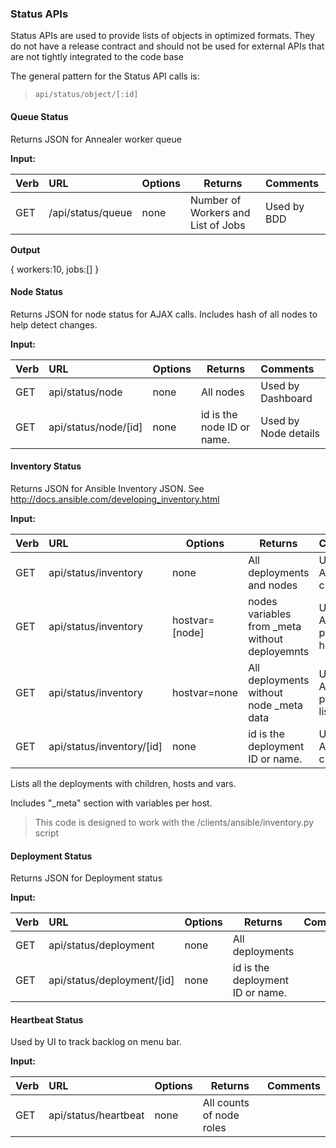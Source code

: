 ### Status APIs

Status APIs are used to provide lists of objects in optimized formats.  They do not have a release contract and should not be used for external APIs that are not tightly integrated to the code base

The general pattern for the Status API calls is:

> `api/status/object/[:id]`

#### Queue Status 

Returns JSON for Annealer worker queue

**Input:**

| Verb | URL | Options | Returns | Comments |
|:------|:-----------------------|--------|--------|:----------------|
| GET  |/api/status/queue  |none | Number of Workers and List of Jobs | Used by BDD |

**Output**

  { workers:10, jobs:[] }


#### Node Status 

Returns JSON for node status for AJAX calls.  Includes hash of all nodes to help detect changes.

**Input:**

| Verb | URL | Options | Returns | Comments |
|:------|:-----------------------|--------|--------|:----------------|
| GET  | api/status/node | none | All nodes | Used by Dashboard |
| GET  | api/status/node/[id] | none | id is the node ID or name. | Used by Node details |


#### Inventory Status 

Returns JSON for Ansible Inventory JSON.  See http://docs.ansible.com/developing_inventory.html

**Input:**

| Verb | URL | Options | Returns | Comments |
|:------|:-----------------------|--------|--------|:----------------|
| GET  | api/status/inventory | none | All deployments and nodes | Used by Ansible clients |
| GET  | api/status/inventory | hostvar=[node] | nodes variables from _meta without deployemnts | Used by Ansible python --host client |
| GET  | api/status/inventory | hostvar=none | All deployments without node _meta data | Used by Ansible python --list client |
| GET  | api/status/inventory/[id] | none | id is the deployment ID or name. | Used by Ansible clients |

Lists all the deployments with children, hosts and vars.

Includes "_meta" section with variables per host.

> This code is designed to work with the /clients/ansible/inventory.py script

#### Deployment Status 

Returns JSON for Deployment status 

**Input:**

| Verb | URL | Options | Returns | Comments |
|:------|:-----------------------|--------|--------|:----------------|
| GET  | api/status/deployment | none | All deployments |  |
| GET  | api/status/deployment/[id] | none | id is the deployment ID or name. |  |

#### Heartbeat Status 

Used by UI to track backlog on menu bar.

**Input:**

| Verb | URL | Options | Returns | Comments |
|:------|:-----------------------|--------|--------|:----------------|
| GET  | api/status/heartbeat | none | All counts of node roles |  |

